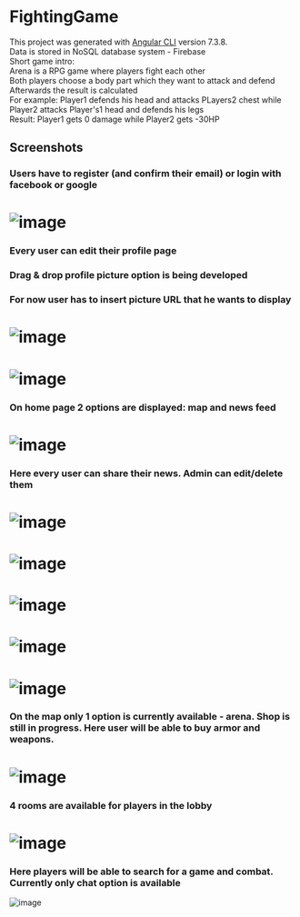 # FightingGame

This project was generated with [Angular CLI](https://github.com/angular/angular-cli) version 7.3.8.</br>
Data is stored in NoSQL database system - Firebase</br>
Short game intro: </br>
Arena is a RPG game where players fight each other</br>
Both players choose a body part which they want to attack and defend</br>
Afterwards the result is calculated</br>
For example: Player1 defends his head and attacks PLayers2 chest while Player2 attacks Player's1 head and defends his legs</br>
Result: Player1 gets 0 damage while Player2 gets -30HP

## Screenshots

### Users have to register (and confirm their email) or login with facebook or google
![image](https://github.com/oskarrr991/Online-game/blob/master/screenshots/1.png)
======
### Every user can edit their profile page
### Drag & drop profile picture option is being developed
### For now user has to insert picture URL that he wants to display
![image](https://github.com/oskarrr991/Online-game/blob/master/screenshots/2.png)
======
![image](https://github.com/oskarrr991/Online-game/blob/master/screenshots/3.1.png)
======
### On home page 2 options are displayed: map and news feed
![image](https://github.com/oskarrr991/Online-game/blob/master/screenshots/4.png)
======
### Here every user can share their news. Admin can edit/delete them
![image](https://github.com/oskarrr991/Online-game/blob/master/screenshots/5.png)
======
![image](https://github.com/oskarrr991/Online-game/blob/master/screenshots/6.png)
======
![image](https://github.com/oskarrr991/Online-game/blob/master/screenshots/7.png)
======
![image](https://github.com/oskarrr991/Online-game/blob/master/screenshots/8.png)
======
![image](https://github.com/oskarrr991/Online-game/blob/master/screenshots/9.png)
======
### On the map only 1 option is currently available - arena. Shop is still in progress. Here user will be able to buy armor and weapons. 
![image](https://github.com/oskarrr991/Online-game/blob/master/screenshots/10.png)
======
### 4 rooms are available for players in the lobby
![image](https://github.com/oskarrr991/Online-game/blob/master/screenshots/11.png)
======
### Here players will be able to search for a game and combat. Currently only chat option is available
![image](https://github.com/oskarrr991/Online-game/blob/master/screenshots/12.png)
